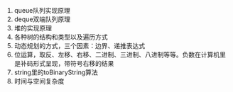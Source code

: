 1. queue队列实现原理
2. deque双端队列原理
3. 堆的实现原理
4. 各种树的结构和类型以及遍历方式
5. 动态规划的方式，三个因素：边界、递推表达式
6. 位运算，取反、左移、右移、二进制、三进制、八进制等等。负数在计算机里是补码形式呈现，带符号右移的结果
7. string里的toBinaryString算法
8. 时间与空间复杂度
